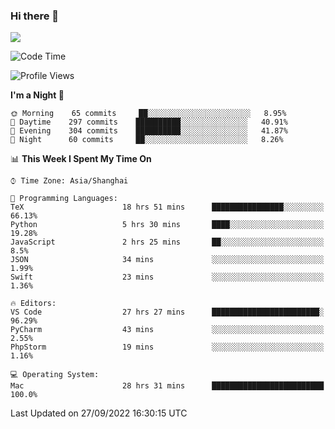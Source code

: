 ### Hi there 👋

<!--
**JJAYCHEN1e/jjaychen1e** is a ✨ _special_ ✨ repository because its `README.md` (this file) appears on your GitHub profile.

Here are some ideas to get you started:

- 🔭 I’m currently working on ...
- 🌱 I’m currently learning ...
- 👯 I’m looking to collaborate on ...
- 🤔 I’m looking for help with ...
- 💬 Ask me about ...
- 📫 How to reach me: ...
- 😄 Pronouns: ...
- ⚡ Fun fact: ...
-->

[![](https://github-readme-stats.vercel.app/api?username=jjaychen1e&show_icons=true)](https://github.com/jjaychen1e/github-readme-stats?count_private=true)

<!--START_SECTION:waka-->
![Code Time](http://img.shields.io/badge/Code%20Time-321%20hrs%2019%20mins-blue)

![Profile Views](http://img.shields.io/badge/Profile%20Views-3-blue)

**I'm a Night 🦉** 

```text
🌞 Morning    65 commits     ██░░░░░░░░░░░░░░░░░░░░░░░   8.95% 
🌆 Daytime    297 commits    ██████████░░░░░░░░░░░░░░░   40.91% 
🌃 Evening    304 commits    ██████████░░░░░░░░░░░░░░░   41.87% 
🌙 Night      60 commits     ██░░░░░░░░░░░░░░░░░░░░░░░   8.26%

```


📊 **This Week I Spent My Time On** 

```text
⌚︎ Time Zone: Asia/Shanghai

💬 Programming Languages: 
TeX                      18 hrs 51 mins      ████████████████░░░░░░░░░   66.13% 
Python                   5 hrs 30 mins       ████░░░░░░░░░░░░░░░░░░░░░   19.28% 
JavaScript               2 hrs 25 mins       ██░░░░░░░░░░░░░░░░░░░░░░░   8.5% 
JSON                     34 mins             ░░░░░░░░░░░░░░░░░░░░░░░░░   1.99% 
Swift                    23 mins             ░░░░░░░░░░░░░░░░░░░░░░░░░   1.36%

🔥 Editors: 
VS Code                  27 hrs 27 mins      ████████████████████████░   96.29% 
PyCharm                  43 mins             ░░░░░░░░░░░░░░░░░░░░░░░░░   2.55% 
PhpStorm                 19 mins             ░░░░░░░░░░░░░░░░░░░░░░░░░   1.16%

💻 Operating System: 
Mac                      28 hrs 31 mins      █████████████████████████   100.0%

```


 Last Updated on 27/09/2022 16:30:15 UTC
<!--END_SECTION:waka-->
